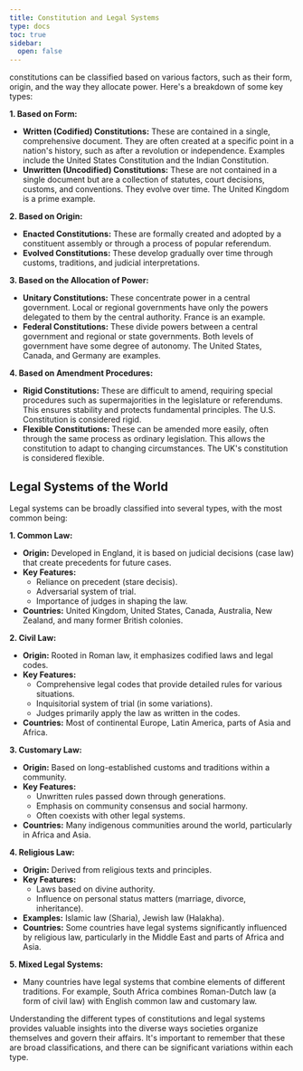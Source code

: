 ```yaml
---
title: Constitution and Legal Systems
type: docs
toc: true
sidebar:
  open: false
---
```

constitutions can be classified based on various factors, such as their form, origin, and the way they allocate power. Here's a breakdown of some key types:

**1. Based on Form:**

*   **Written (Codified) Constitutions:** These are contained in a single, comprehensive document. They are often created at a specific point in a nation's history, such as after a revolution or independence. Examples include the United States Constitution and the Indian Constitution.
*   **Unwritten (Uncodified) Constitutions:** These are not contained in a single document but are a collection of statutes, court decisions, customs, and conventions. They evolve over time. The United Kingdom is a prime example.

**2. Based on Origin:**

*   **Enacted Constitutions:** These are formally created and adopted by a constituent assembly or through a process of popular referendum.
*   **Evolved Constitutions:** These develop gradually over time through customs, traditions, and judicial interpretations.

**3. Based on the Allocation of Power:**

*   **Unitary Constitutions:** These concentrate power in a central government. Local or regional governments have only the powers delegated to them by the central authority. France is an example.
*   **Federal Constitutions:** These divide powers between a central government and regional or state governments. Both levels of government have some degree of autonomy. The United States, Canada, and Germany are examples.

**4. Based on Amendment Procedures:**

*   **Rigid Constitutions:** These are difficult to amend, requiring special procedures such as supermajorities in the legislature or referendums. This ensures stability and protects fundamental principles. The U.S. Constitution is considered rigid.
*   **Flexible Constitutions:** These can be amended more easily, often through the same process as ordinary legislation. This allows the constitution to adapt to changing circumstances. The UK's constitution is considered flexible.

## Legal Systems of the World

Legal systems can be broadly classified into several types, with the most common being:

**1. Common Law:**

*   **Origin:** Developed in England, it is based on judicial decisions (case law) that create precedents for future cases.
*   **Key Features:**
    *   Reliance on precedent (stare decisis).
    *   Adversarial system of trial.
    *   Importance of judges in shaping the law.
*   **Countries:** United Kingdom, United States, Canada, Australia, New Zealand, and many former British colonies.

**2. Civil Law:**

*   **Origin:** Rooted in Roman law, it emphasizes codified laws and legal codes.
*   **Key Features:**
    *   Comprehensive legal codes that provide detailed rules for various situations.
    *   Inquisitorial system of trial (in some variations).
    *   Judges primarily apply the law as written in the codes.
*   **Countries:** Most of continental Europe, Latin America, parts of Asia and Africa.

**3. Customary Law:**

*   **Origin:** Based on long-established customs and traditions within a community.
*   **Key Features:**
    *   Unwritten rules passed down through generations.
    *   Emphasis on community consensus and social harmony.
    *   Often coexists with other legal systems.
*   **Countries:** Many indigenous communities around the world, particularly in Africa and Asia.

**4. Religious Law:**

*   **Origin:** Derived from religious texts and principles.
*   **Key Features:**
    *   Laws based on divine authority.
    *   Influence on personal status matters (marriage, divorce, inheritance).
*   **Examples:** Islamic law (Sharia), Jewish law (Halakha).
*   **Countries:** Some countries have legal systems significantly influenced by religious law, particularly in the Middle East and parts of Africa and Asia.

**5. Mixed Legal Systems:**

*   Many countries have legal systems that combine elements of different traditions. For example, South Africa combines Roman-Dutch law (a form of civil law) with English common law and customary law.

Understanding the different types of constitutions and legal systems provides valuable insights into the diverse ways societies organize themselves and govern their affairs. It's important to remember that these are broad classifications, and there can be significant variations within each type.

